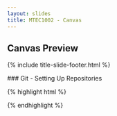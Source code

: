 ```yaml
---
layout: slides
title: MTEC1002 - Canvas
---
```


<section markdown="block" class="title-slide">

# Canvas Preview

{% include title-slide-footer.html %}
</section>

<section markdown="block">
### Git - Setting Up Repositories

{% highlight html %}
<html>
<head>
	<title></title>
</head>
<body>
<canvas id="sketch" width="300" height="225">
</canvas>
<script>
// http://diveintohtml5.info/canvas.html
// https://developer.mozilla.org/en-US/docs/Web/Guide/HTML/Canvas_tutorial/Drawing_shapes#Arcs
var sketch = document.getElementById('sketch');
var context = sketch.getContext("2d");
//context.fillRect(50, 25, 150, 100);
for (var i = 1; i <= 10; i++) {
	if(i % 2 == 0) {
		context.fillRect(i * 30, 1, 20, 20);

	} else {
		context.beginPath();

		context.arc(i * 30 + 10, 10, 10, 0, 2* Math.PI, true);
		ctx.closePath();
		context.fill();

	}
}
</script>
</body>
</html>
{% endhighlight %}
</section>

